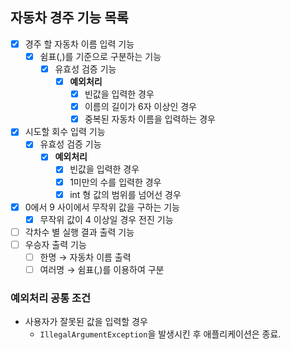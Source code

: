 ## 자동차 경주 기능 목록

- [x] 경주 할 자동차 이름 입력 기능
  - [x] 쉼표(,)를 기준으로 구분하는 기능
    - [x] 유효성 검증 기능
      - [x] **예외처리**
        - [x] 빈값을 입력한 경우
        - [x] 이름의 길이가 6자 이상인 경우
        - [x] 중복된 자동차 이름을 입력하는 경우
- [x] 시도할 회수 입력 기능
  - [x] 유효성 검증 기능
    - [x] **예외처리**
      - [x] 빈값을 입력한 경우
      - [x] 1미만의 수를 입력한 경우 
      - [x] int 형 값의 범위를 넘어선 경우
- [x] 0에서 9 사이에서 무작위 값을 구하는 기능
  - [x] 무작위 값이 4 이상일 경우 전진 기능
- [ ] 각차수 별 실행 결과 출력 기능
- [ ] 우승자 출력 기능
  - [ ] 한명 &rightarrow; 자동차 이름 출력
  - [ ] 여러명 &rightarrow; 쉼표(,)를 이용하여 구분

### 예외처리 공통 조건
- 사용자가 잘못된 값을 입력할 경우
  - `IllegalArgumentException`을 발생시킨 후 애플리케이션은 종료.